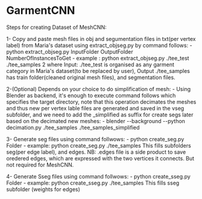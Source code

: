 # GarmentCNN

Steps for creating Dataset of MeshCNN: 

1- Copy and paste mesh files in obj and segumentation files in txt(per vertex label) from Maria's dataset using extract_objseg.py by command follows: 
	- python extract_objseg.py InputFolder OutputFolder NumberOfInstancesToGet
	- example : python extract_objseg.py ./tee_test ./tee_samples 2
	 where Input: ./tee_test is organised as any garment category in Maria's dataset(to be replaced by user), 
	Output ./tee_samples has train folder(cleaned original mesh files), and segmentation files. 

2-(Optional) Depends on your choice to do simplification of mesh: 
	- Using Blender as backend, it's enough to execute command follows which specifies the target directory, note that this operation decimates the
	meshes and thus new per vertex lable files are generated and saved in the vseg subfolder, and we need to add the _simplified as suffix
	for create segs later based on the decimated new meshes:
		- blender --background --python decimation.py ./tee_samples ./tee_samples_simplified

3- Generate seg files using command follwows:
	- python create_seg.py Folder 
	- example: python create_seg.py ./tee_samples
	This fills subfolders seg(per edge label), and edges. 
	NB: .edges file is a side product to save oredered edges, which are expressed with the two vertices it connects. But not required for MeshCNN.

4- Generate Sseg files using command follwows: 
	- python create_sseg.py Folder 
	- example: python create_sseg.py ./tee_samples
	This fills sseg subfolder (weights for edges)

